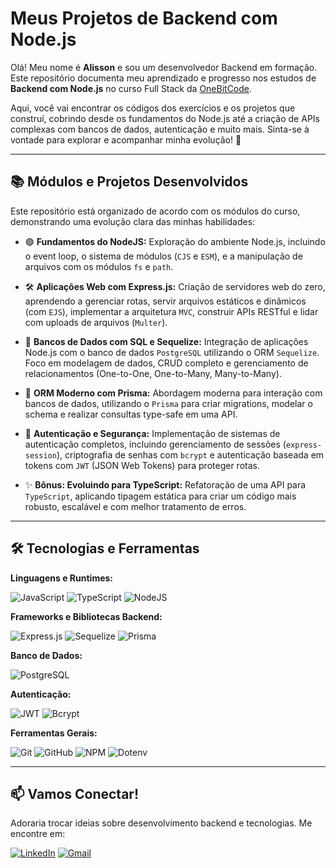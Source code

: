 # Meus Projetos de Backend com Node.js

Olá! Meu nome é **Alisson** e sou um desenvolvedor Backend em formação. Este repositório documenta meu aprendizado e progresso nos estudos de **Backend com Node.js** no curso Full Stack da [OneBitCode](https://onebitcode.com/).

Aqui, você vai encontrar os códigos dos exercícios e os projetos que construí, cobrindo desde os fundamentos do Node.js até a criação de APIs complexas com bancos de dados, autenticação e muito mais. Sinta-se à vontade para explorar e acompanhar minha evolução! 🚀

---

## 📚 Módulos e Projetos Desenvolvidos

Este repositório está organizado de acordo com os módulos do curso, demonstrando uma evolução clara das minhas habilidades:

- 🟢 **Fundamentos do NodeJS:**
  Exploração do ambiente Node.js, incluindo o event loop, o sistema de módulos (`CJS` e `ESM`), e a manipulação de arquivos com os módulos `fs` e `path`.

- 🛠️ **Aplicações Web com Express.js:**
  Criação de servidores web do zero, aprendendo a gerenciar rotas, servir arquivos estáticos e dinâmicos (com `EJS`), implementar a arquitetura `MVC`, construir APIs RESTful e lidar com uploads de arquivos (`Multer`).

- 🐘 **Bancos de Dados com SQL e Sequelize:**
  Integração de aplicações Node.js com o banco de dados `PostgreSQL` utilizando o ORM `Sequelize`. Foco em modelagem de dados, CRUD completo e gerenciamento de relacionamentos (One-to-One, One-to-Many, Many-to-Many).

- 💠 **ORM Moderno com Prisma:**
  Abordagem moderna para interação com bancos de dados, utilizando o `Prisma` para criar migrations, modelar o schema e realizar consultas type-safe em uma API.

- 🔐 **Autenticação e Segurança:**
  Implementação de sistemas de autenticação completos, incluindo gerenciamento de sessões (`express-session`), criptografia de senhas com `bcrypt` e autenticação baseada em tokens com `JWT` (JSON Web Tokens) para proteger rotas.

- ✨ **Bônus: Evoluindo para TypeScript:**
  Refatoração de uma API para `TypeScript`, aplicando tipagem estática para criar um código mais robusto, escalável e com melhor tratamento de erros.

---

## 🛠️ Tecnologias e Ferramentas

**Linguagens e Runtimes:**

![JavaScript](https://img.shields.io/badge/JavaScript-%23F7DF1E.svg?style=for-the-badge&logo=javascript&logoColor=black)
![TypeScript](https://img.shields.io/badge/TypeScript-%233178C6.svg?style=for-the-badge&logo=typescript&logoColor=white)
![NodeJS](https://img.shields.io/badge/Node.js-339933?style=for-the-badge&logo=nodedotjs&logoColor=white)

**Frameworks e Bibliotecas Backend:**

![Express.js](https://img.shields.io/badge/Express.js-000000?style=for-the-badge&logo=express&logoColor=white)
![Sequelize](https://img.shields.io/badge/Sequelize-52B0E7?style=for-the-badge&logo=sequelize&logoColor=white)
![Prisma](https://img.shields.io/badge/Prisma-3982CE?style=for-the-badge&logo=prisma&logoColor=white)

**Banco de Dados:**

![PostgreSQL](https://img.shields.io/badge/PostgreSQL-%23316192.svg?style=for-the-badge&logo=postgresql&logoColor=white)

**Autenticação:**

![JWT](https://img.shields.io/badge/JWT-000000?style=for-the-badge&logo=jsonwebtokens&logoColor=white)
![Bcrypt](https://img.shields.io/badge/Bcrypt-6245C4?style=for-the-badge)

**Ferramentas Gerais:**

![Git](https://img.shields.io/badge/GIT-%23F05033.svg?style=for-the-badge&logo=git&logoColor=white)
![GitHub](https://img.shields.io/badge/GitHub-%23181717.svg?style=for-the-badge&logo=github&logoColor=white)
![NPM](https://img.shields.io/badge/NPM-%23CB3837.svg?style=for-the-badge&logo=npm&logoColor=white)
![Dotenv](https://img.shields.io/badge/Dotenv-ECD53F?style=for-the-badge&logo=dotenv&logoColor=black)

---

## 📫 Vamos Conectar!

Adoraria trocar ideias sobre desenvolvimento backend e tecnologias. Me encontre em:

[![LinkedIn](https://img.shields.io/badge/LinkedIn-%230077B5.svg?style=for-the-badge&logo=linkedin&logoColor=white)](https://www.linkedin.com/in/alisson-pereira-ferreira-45022623b/)
[![Gmail](https://img.shields.io/badge/Gmail-%23EA4335.svg?style=for-the-badge&logo=gmail&logoColor=white)](mailto:alissonpef@gmail.com)
